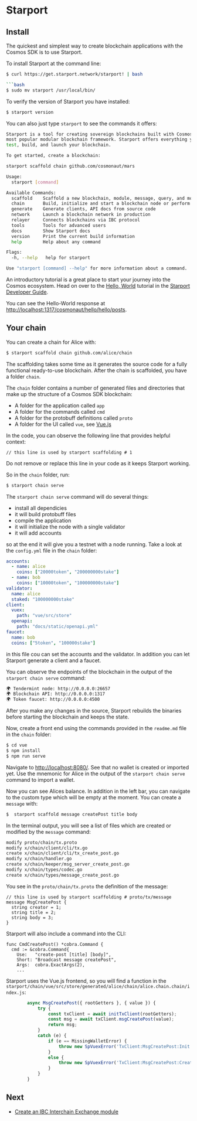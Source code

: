 # Starport

## Install

The quickest and simplest way to create blockchain applications with the Cosmos SDK is to use Starport. 

To install Starport at the command line:

```bash
$ curl https://get.starport.network/starport! | bash

```bash
$ sudo mv starport /usr/local/bin/
```

To verify the version of Starport you have installed:

```bash
$ starport version
```

You can also just type `starport` to see the commands it offers:

```bash
Starport is a tool for creating sovereign blockchains built with Cosmos SDK, the world’s
most popular modular blockchain framework. Starport offers everything you need to scaffold,
test, build, and launch your blockchain.

To get started, create a blockchain:

starport scaffold chain github.com/cosmonaut/mars

Usage:
  starport [command]

Available Commands:
  scaffold    Scaffold a new blockchain, module, message, query, and more
  chain       Build, initialize and start a blockchain node or perform other actions on the blockchain
  generate    Generate clients, API docs from source code
  network     Launch a blockchain network in production
  relayer     Connects blockchains via IBC protocol
  tools       Tools for advanced users
  docs        Show Starport docs
  version     Print the current build information
  help        Help about any command

Flags:
  -h, --help   help for starport

Use "starport [command] --help" for more information about a command.
```

An introductory tutorial is a great place to start your journey into the Cosmos ecosystem. Head on over to the [Hello, World](https://docs.starport.network/guide/hello.html) tutorial in the [Starport Developer Guide](https://docs.starport.com/). 

You can see the Hello-World response at [http://localhost:1317/cosmonaut/hello/hello/posts](http://localhost:1317/cosmonaut/hello/hello/posts). 

## Your chain

You can create a chain for Alice with:

```bash
$ starport scaffold chain github.com/alice/chain
```

The scaffolding takes some time as it generates the source code for a fully functional ready-to-use blockchain. After the chain is scaffolded, you have a folder `chain`. 

The `chain` folder contains a number of generated files and directories that make up the structure of a Cosmos SDK blockchain:

  - A folder for the application called `app`
  - A folder for the commands called `cmd`
  - A folder for the protobuff definitions called `proto`
  - A folder for the UI called `vue`, see [Vue.js](https://vuejs.org/)

In the code, you can observe the following line that provides helpful context:

```golang
// this line is used by starport scaffolding # 1
```

Do not remove or replace this line in your code as it keeps Starport working.

So in the `chain` folder, run:

```bash
$ starport chain serve
```

The `starport chain serve` command will do several things:
  - install all dependicies
  - it will build protobuff files
  - compile the application
  - it will initialize the node with a single validator
  - it will add accounts

so at the end it will give you a testnet with a node running. Take a look at the `config.yml` file in the `chain` folder:

```yaml
accounts:
  - name: alice
    coins: ["20000token", "200000000stake"]
  - name: bob
    coins: ["10000token", "100000000stake"]
validator:
  name: alice
  staked: "100000000stake"
client:
  vuex:
    path: "vue/src/store"
  openapi:
    path: "docs/static/openapi.yml"
faucet:
  name: bob
  coins: ["5token", "100000stake"]
```

in this file cou can set the accounts and the validator. In addition you can let Starport generate a client and a faucet. 

You can observe the endpoints of the blockchain in the output of the `starport chain serve` command:

```bash
🌍 Tendermint node: http://0.0.0.0:26657
🌍 Blockchain API: http://0.0.0.0:1317
🌍 Token faucet: http://0.0.0.0:4500
```

After you make any changes in the source, Starport rebuilds the binaries before starting the blockchain and keeps the state. 

Now, create a front end using the commands provided in the `readme.md` file in the `chain` folder:

```bash
$ cd vue
$ npm install
$ npm run serve
```

Navigate to [http://localhost:8080/](http://localhost:8080/). See that no wallet is created or imported yet. Use the mnemonic for Alice in the output of the `starport chain serve` command to import a wallet.

Now you can see Alices balance. In addition in the left bar, you can navigate to the custom type which will be empty at the moment. You can create a `message` with:

```bash
$  starport scaffold message createPost title body
```

In the terminal output, you will see a list of files which are created or modified by the `message` command:

```bash
modify proto/chain/tx.proto
modify x/chain/client/cli/tx.go
create x/chain/client/cli/tx_create_post.go
modify x/chain/handler.go
create x/chain/keeper/msg_server_create_post.go
modify x/chain/types/codec.go
create x/chain/types/message_create_post.go
```

You see in the `proto/chain/tx.proto` the definition of the message:

```golang
// this line is used by starport scaffolding # proto/tx/message
message MsgCreatePost {
  string creator = 1;
  string title = 2;
  string body = 3;
}
```

Starport will also include a command into the CLI:

```golang
func CmdCreatePost() *cobra.Command {
  cmd := &cobra.Command{
    Use:   "create-post [title] [body]",
    Short: "Broadcast message createPost",
    Args:  cobra.ExactArgs(2),
    ...
```

Starport uses the Vue.js frontend, so you will find a function in the `starport/chain/vue/src/store/generated/alice/chain/alice.chain.chain/index.js`:

```javascript
        async MsgCreatePost({ rootGetters }, { value }) {
            try {
                const txClient = await initTxClient(rootGetters);
                const msg = await txClient.msgCreatePost(value);
                return msg;
            }
            catch (e) {
                if (e == MissingWalletError) {
                    throw new SpVuexError('TxClient:MsgCreatePost:Init', 'Could not initialize signing client. Wallet is required.');
                }
                else {
                    throw new SpVuexError('TxClient:MsgCreatePost:Create', 'Could not create message: ' + e.message);
                }
            }
        }
```


## Next 

- [Create an IBC Interchain Exchange module](https://tutorials.cosmos.network/interchain-exchange/tutorial/00-intro.html)